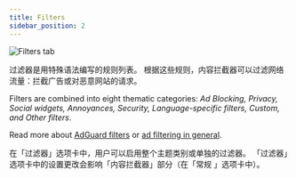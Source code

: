 ```yaml
---
title: Filters
sidebar_position: 2
---
```


![Filters tab](https://cdn.adtidy.org/public/Adguard/Blog/AG_for_Safari_in-depth_review/Filters.png)

过滤器是用特殊语法编写的规则列表。 根据这些规则，内容拦截器可以过滤网络流量：拦截广告或对恶意网站的请求。

Filters are combined into eight thematic categories: _Ad Blocking, Privacy, Social widgets, Annoyances, Security, Language-specific filters, Custom, and Other filters_.

Read more about [AdGuard filters](/general/ad-filtering/adguard-filters) or [ad filtering in general](/general/ad-filtering/how-ad-blocking-works).

在「过滤器」选项卡中，用户可以启用整个主题类别或单独的过滤器。 「过滤器」选项卡中的设置更改会影响「内容拦截器」部分（在「常规 」选项卡中）。
